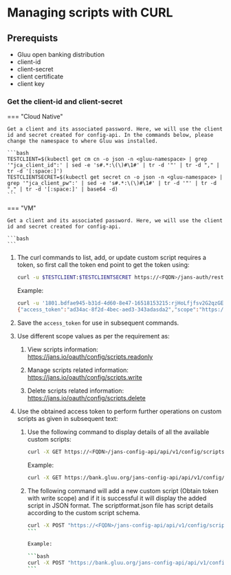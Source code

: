 # Managing scripts with CURL
 
## Prerequists

- Gluu open banking distribution
- client-id
- client-secret
- client certificate
- client key

### Get the client-id and client-secret

=== "Cloud Native"

    Get a client and its associated password. Here, we will use the client id and secret created for config-api. In the commands below, please change the namespace to where Gluu was installed.
       
    ```bash
    TESTCLIENT=$(kubectl get cm cn -o json -n <gluu-namespace> | grep '"jca_client_id":' | sed -e 's#.*:\(\)#\1#' | tr -d '"' | tr -d "," | tr -d '[:space:]')
    TESTCLIENTSECRET=$(kubectl get secret cn -o json -n <gluu-namespace> | grep '"jca_client_pw":' | sed -e 's#.*:\(\)#\1#' | tr -d '"' | tr -d "," | tr -d '[:space:]' | base64 -d)
    ```

=== "VM"
 
    Get a client and its associated password. Here, we will use the client id and secret created for config-api.
    
    ```bash
    ```

    
1.  The curl commands to list, add, or update custom script requires a token, so first call the token end point to get the token using:

    ```bash
    curl -u $TESTCLIENT:$TESTCLIENTSECRET https://<FQDN>/jans-auth/restv1/token -d  "grant_type=client_credentials&scope=https://jans.io/oauth/config/scripts.readonly" --cert client.pem --key client.key
    ```
    
    Example:
    
    ```bash
    curl -u '1801.bdfae945-b31d-4d60-8e47-16518153215:rjHoLfjfsv2G2qzGEasd1651813aIXvCi61NU' https://bank.gluu.org/jans-auth/restv1/token -d  "grant_type=client_credentials&scope=https://jans.io/oauth/config/scripts.readonly" --cert apr22.pem --key apr22.key
    {"access_token":"ad34ac-8f2d-4bec-aed3-343adasda2","scope":"https://jans.io/oauth/config/scripts.readonly","token_type":"bearer","expires_in":299}
    ```
    
1. Save the `access_token` for use in subsequent commands.
    
1.  Use different scope values as per the requirement as:

    1.  View scripts information: https://jans.io/oauth/config/scripts.readonly

    1.  Manage scripts related information: https://jans.io/oauth/config/scripts.write

    1.  Delete scripts related information: https://jans.io/oauth/config/scripts.delete

1.  Use the obtained access token to perform further operations on custom scripts as given in subsequent text:

    1.  Use the following command to display details of all the available custom scripts:

        ```bash
        curl -X GET https://<FQDN>/jans-config-api/api/v1/config/scripts -H "Accept: application/json" -H "Authorization:Bearer <access_token>" -H "Content-Type: application/json"
        ```
        
        Example:
        
        ```bash
        curl -X GET https://bank.gluu.org/jans-config-api/api/v1/config/scripts -H "Accept: application/json" -H "Authorization:Bearer ad34ac-8f2d-4bec-aed3-343adasda2" -H "Content-Type: application/json"
        ```     
               
    1.  The following command will add a new custom script (Obtain token with write scope) and if it is successful it will display the added script in JSON format. The scriptformat.json file has script details according to the custom script schema.
    
        ````bash
        curl -X POST "https://<FQDN>/jans-config-api/api/v1/config/scripts" -H  "accept: application/json" -H "Authorization:Bearer <access_token>" -H "Content-Type: application/json" --data @/home/user/scriptformat.json
        ```
        
        Example:
        
        ```bash
        curl -X POST "https://bank.gluu.org/jans-config-api/api/v1/config/scripts" -H  "Accept: application/json" -H "Authorization:Bearer ad34ac-8f2d-4bec-aed3-343adasda2" -H "Content-Type: application/json" --data @/home/user/scriptformat.json
        ```

